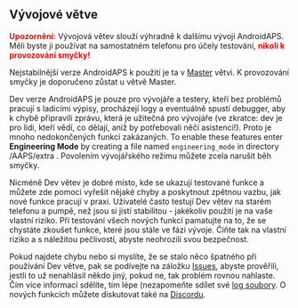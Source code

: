 ## Vývojové větve

<font color="#FF0000"><strong>Upozornění:</strong></font>
Vývojová větev slouží výhradně k dalšímu vývoji AndroidAPS. Měli byste ji používat na samostatném telefonu pro účely testování, <font color="#FF0000"><strong>nikoli k provozování smyčky!</strong></font>

Nejstabilnější verze AndroidAPS k použití je ta v [Master](https://github.com/nightscout/AndroidAPS/tree/master) větvi. K provozování smyčky je doporučeno zůstat u větvě Master.

Dev verze AndroidAPS je pouze pro vývojáře a testery, kteří bez problémů pracují s ladicími výpisy, procházejí logy a eventuálně spustí debugger, aby k chybě připravili zprávu, která je užitečná pro vývojáře (ve zkratce: dev je pro lidi, kteří vědí, co dělají, aniž by potřebovali něčí asistenci!). Proto je mnoho nedokončených funkcí zakázaných. To enable these features enter **Engineering Mode** by creating a file named `engineering_mode` in directory /AAPS/extra . Povolením vývojářského režimu můžete zcela narušit běh smyčky.

Nicméně Dev větev je dobré místo, kde se ukazují testované funkce a můžete zde pomoci vyřešit nějaké chyby a poskytnout zpětnou vazbu, jak nové funkce pracují v praxi. Uživatelé často testují Dev větev na starém telefonu a pumpě, než jsou si jistí stabilitou - jakékoliv použití je na vaše vlastní riziko. Při testování všech nových funkcí pamatujte na to, že se chystáte zkoušet funkce, které jsou stále ve fázi vývoje. Čiňte tak na vlastní riziko a s náležitou pečlivostí, abyste neohrozili svou bezpečnost.

Pokud najdete chybu nebo si myslíte, že se stalo něco špatného při používání Dev větve, pak se podívejte na záložku [Issues](https://github.com/nightscout/AndroidAPS/issues), abyste prověřili, jestli to už nenahlásil někdo jiný, pokud ne, tak problém rovnou nahlaste. Čím více informací sdělíte, tím lépe (nezapomeňte sdílet své [log soubory](../Usage/Accessing-logfiles.md). O nových funkcích můžete diskutovat také na [Discordu](https://discord.gg/4fQUWHZ4Mw).